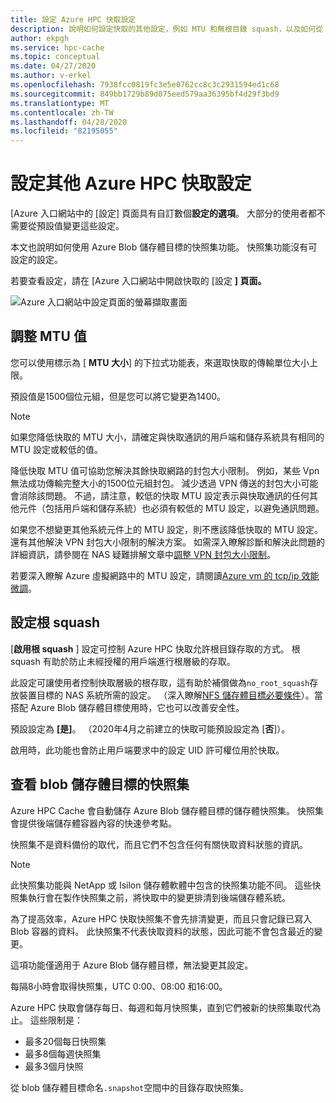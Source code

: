 ```yaml
---
title: 設定 Azure HPC 快取設定
description: 說明如何設定快取的其他設定，例如 MTU 和無根目錄 squash，以及如何從 Azure Blob 儲存體目標存取快速快照集。
author: ekpgh
ms.service: hpc-cache
ms.topic: conceptual
ms.date: 04/27/2020
ms.author: v-erkel
ms.openlocfilehash: 7938fcc0819fc3e5e0762cc8c3c2931594ed1c68
ms.sourcegitcommit: 849bb1729b89d075eed579aa36395bf4d29f3bd9
ms.translationtype: MT
ms.contentlocale: zh-TW
ms.lasthandoff: 04/28/2020
ms.locfileid: "82195055"
---
```

# <a name="configure-additional-azure-hpc-cache-settings"></a>設定其他 Azure HPC 快取設定

[Azure 入口網站中的 [設定] 頁面具有自訂數個**設定的選項**。 大部分的使用者都不需要從預設值變更這些設定。

本文也說明如何使用 Azure Blob 儲存體目標的快照集功能。 快照集功能沒有可設定的設定。

若要查看設定，請在 [Azure 入口網站中開啟快取的 [設定 **] 頁面。**

![Azure 入口網站中設定頁面的螢幕擷取畫面](media/configuration.png)

## <a name="adjust-mtu-value"></a>調整 MTU 值
<!-- linked from troubleshoot-nas article -->

您可以使用標示為 [ **MTU 大小**] 的下拉式功能表，來選取快取的傳輸單位大小上限。

預設值是1500個位元組，但是您可以將它變更為1400。

> [!NOTE]
> 如果您降低快取的 MTU 大小，請確定與快取通訊的用戶端和儲存系統具有相同的 MTU 設定或較低的值。

降低快取 MTU 值可協助您解決其餘快取網路的封包大小限制。 例如，某些 Vpn 無法成功傳輸完整大小的1500位元組封包。 減少透過 VPN 傳送的封包大小可能會消除該問題。 不過，請注意，較低的快取 MTU 設定表示與快取通訊的任何其他元件（包括用戶端和儲存系統）也必須有較低的 MTU 設定，以避免通訊問題。

如果您不想變更其他系統元件上的 MTU 設定，則不應該降低快取的 MTU 設定。 還有其他解決 VPN 封包大小限制的解決方案。 如需深入瞭解診斷和解決此問題的詳細資訊，請參閱在 NAS 疑難排解文章中[調整 VPN 封包大小限制](troubleshoot-nas.md#adjust-vpn-packet-size-restrictions)。

若要深入瞭解 Azure 虛擬網路中的 MTU 設定，請閱讀[Azure vm 的 tcp/ip 效能微調](../virtual-network/virtual-network-tcpip-performance-tuning.md)。

## <a name="configure-root-squash"></a>設定根 squash
<!-- linked from troubleshoot -->

[**啟用根 squash** ] 設定可控制 Azure HPC 快取允許根目錄存取的方式。 根 squash 有助於防止未經授權的用戶端進行根層級的存取。

此設定可讓使用者控制快取層級的根存取，這有助於補償做為``no_root_squash``存放裝置目標的 NAS 系統所需的設定。 （深入瞭解[NFS 儲存體目標必要條件](hpc-cache-prereqs.md#nfs-storage-requirements)）。當搭配 Azure Blob 儲存體目標使用時，它也可以改善安全性。

預設設定為 **[是]**。 （2020年4月之前建立的快取可能預設設定為 [**否**]）。

啟用時，此功能也會防止用戶端要求中的設定 UID 許可權位用於快取。

## <a name="view-snapshots-for-blob-storage-targets"></a>查看 blob 儲存體目標的快照集

Azure HPC Cache 會自動儲存 Azure Blob 儲存體目標的儲存體快照集。 快照集會提供後端儲存體容器內容的快速參考點。

快照集不是資料備份的取代，而且它們不包含任何有關快取資料狀態的資訊。

> [!NOTE]
> 此快照集功能與 NetApp 或 Isilon 儲存體軟體中包含的快照集功能不同。 這些快照集執行會在製作快照集之前，將快取中的變更排清到後端儲存體系統。
>
> 為了提高效率，Azure HPC 快取快照集不會先排清變更，而且只會記錄已寫入 Blob 容器的資料。 此快照集不代表快取資料的狀態，因此可能不會包含最近的變更。

這項功能僅適用于 Azure Blob 儲存體目標，無法變更其設定。

每隔8小時會取得快照集，UTC 0:00、08:00 和16:00。

Azure HPC 快取會儲存每日、每週和每月快照集，直到它們被新的快照集取代為止。 這些限制是：

* 最多20個每日快照集
* 最多8個每週快照集
* 最多3個月快照

從 blob 儲存體目標命名`.snapshot`空間中的目錄存取快照集。
